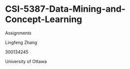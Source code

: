 # CSI-5387-Data-Mining-and-Concept-Learning
Assignments

Lingfeng Zhang

300134245

University of Ottawa
